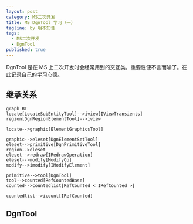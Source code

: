 ```yaml
---
layout: post
category: MS二次开发
title: MS DgnTool 学习（一）
tagline: by 明不知昔
tags: 
  - MS二次开发
  - DgnTool
published: true
---
```


DgnTool 是在 MS 上二次开发时会经常用到的交互类，重要性便不言而喻了。在此记录自己的学习心德。

<!--more-->

## 继承关系

``` mermaid
graph BT
locate[LocateSubEntityTool]-->iview[IViewTransients]
region[DgnRegionElementTool]-->iview

locate-->graphic[ElementGraphicsTool]

graphic-->eleset[DgnElementSetTool]
eleset-->primitive[DgnPrimitiveTool]
region-->eleset
eleset-->redraw[IRedrawOperation]
eleset-->modify[ModifyOp]
modify-->imodify[IModifyElement]

primitive-->tool[DgnTool]
tool-->counted[RefCountedBase]
counted-->countedlist[RefCounted < IRefCounted >]

countedlist-->icount[IRefCounted]

```

## DgnTool

